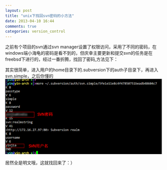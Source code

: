 ```yaml
---
layout: post
title: "unix下找回svn密码的小方法"
date: 2013-04-10 16:44
comments: true
categories: version_control
---
```


之前有个项目的svn通过svn manager设置了权限访问，采用了不同的密码，在windows端小海龟的密码是看不到的，但庆幸主要更新和提交svn的任务是在freebsd下进行的，经过一番折腾，找回了密码,方法见下：
<!-- more -->
其实很简单，进入用户的home目录下的.subversion下的auth子目录下，再进入svn.simple，之后你懂的
![Alt text](/images/evoup/svn_pass.png)

居然全是明文哦，这就找回来了：）


